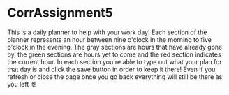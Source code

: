 # CorrAssignment5

This is a daily planner to help with your work day!  Each section of the planner represents an hour between nine o'clock in the morning to five o'clock in the evening.  The gray sections are hours that have already gone by, the green sections are hours yet to come and the red section indicates the current hour.  In each section you're able to type out what your plan for that day is and click the save button in order to keep it there!  Even if you refresh or close the page once you go back everything will still be there as you left it!
